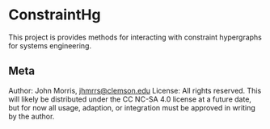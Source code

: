 # ConstraintHg
This project is provides methods for interacting with constraint hypergraphs for systems engineering. 

## Meta
Author: John Morris, jhmrrs@clemson.edu
License: All rights reserved. This will likely be distributed under the CC NC-SA 4.0 license at a future date, but for now all usage, adaption, or integration must be approved in writing by the author. 

